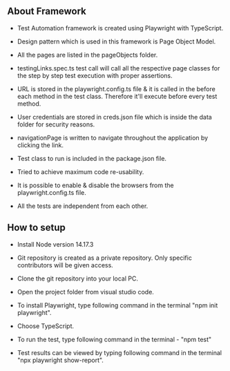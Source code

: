 ## About Framework

* Test Automation framework is created using Playwright with TypeScript.

* Design pattern which is used in this framework is Page Object Model.

* All the pages are listed in the pageObjects folder.

* testingLinks.spec.ts test call will call all the respective page classes for the step by step test execution with proper assertions.

* URL is stored in the playwright.config.ts file & it is called in the before each method in the test class. Therefore it'll execute before every test method.

* User credentials are stored in creds.json file which is inside the data folder for security reasons.

* navigationPage is written to navigate throughout the application by clicking the link.

* Test class to run is included in the package.json file.

* Tried to achieve maximum code re-usability.

* It is possible to enable & disable the browsers from the playwright.config.ts file.

* All the tests are independent from each other.

## How to setup

* Install Node version 14.17.3

* Git repository is created as a private repository. Only specific contributors will be given access.

* Clone the git repository into your local PC.

* Open the project folder from visual studio code.

* To install Playwright, type following command in the terminal "npm init playwright".

* Choose TypeScript.

* To run the test, type following command in the terminal - "npm test"

* Test results can be viewed by typing following command in the terminal "npx playwright show-report".